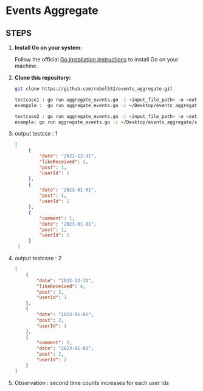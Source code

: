 # Events Aggregate

## STEPS

1. **Install Go on your system:**

   Follow the official [Go installation instructions](https://golang.org/doc/install) to install Go on your machine.

2. **Clone this repository:**

   ```bash
   git clone https://github.com/rebel532/events_aggregate.git

   testcase1 : go run aggregate_events.go -i <input_file_path> -o <output_file_path>
   exampple :  go run aggregate_events.go -i ~/Desktop/events_aggregate/src/core/input.json -o ~/Desktop/events_aggregate/src/core/output.json

   testcase2 : go run aggregate_events.go -i <input_file_path> -o <output_file_path> --update
   example: go run aggregate_events.go -i ~/Desktop/events_aggregate/src/core/input.json -o ~/Desktop/events_aggregate/src/core/output.json --update

3. output testcse : 1
   ```json
   [
        {
            "date": "2022-12-31",
            "likeReceived": 2,
            "post": 1,
            "userId": 1
        },
        {
            "date": "2023-01-01",
            "post": 1,
            "userId": 1
        },
        {
            "comment": 1,
            "date": "2023-01-01",
            "post": 1,
            "userId": 2
        }
    ]

4. output testcase : 2
    ```json
    [
        {
            "date": "2022-12-31",
            "likeReceived": 4,
            "post": 2,
            "userId": 1
        },
        {
            "date": "2023-01-01",
            "post": 2,
            "userId": 1
        },
        {
            "comment": 2,
            "date": "2023-01-01",
            "post": 2,
            "userId": 2
        }
    ]

5. Observation : second time counts increases for each user Ids

